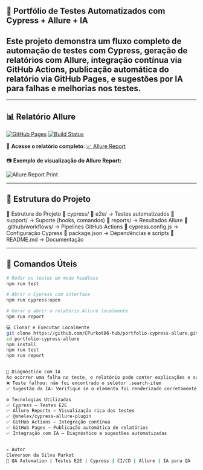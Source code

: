 ## 🚀 Portfólio de Testes Automatizados com Cypress + Allure + IA

Este projeto demonstra um fluxo completo de automação de testes com **Cypress**, geração de relatórios com **Allure**, **integração contínua via GitHub Actions**, publicação automática do relatório via **GitHub Pages**, e **sugestões por IA** para falhas e melhorias nos testes.
---
---

## 📊 Relatório Allure

[![GitHub Pages](https://github.com/CPurkot86-hub/portfolio-cypress-allure/actions/workflows/pages/pages-build-deployment/badge.svg)](https://cpurkot86-hub.github.io/portfolio-cypress-allure/)
[![Build Status](https://github.com/CPurkot86-hub/portfolio-cypress-allure/actions/workflows/testes.yml/badge.svg)](https://github.com/CPurkot86-hub/portfolio-cypress-allure/actions)

🔗 **Acesse o relatório completo**: [📈 Allure Report](https://cpurkot86-hub.github.io/portfolio-cypress-allure/)

📷 **Exemplo de visualização do Allure Report:**

![Allure Report Print](./.github/assets/allure-print.png)

---

## 📁 Estrutura do Projeto

📁 Estrutura do Projeto
📁 cypress/
📁 e2e/ → Testes automatizados
📁 support/ → Suporte (hooks, comandos)
📁 reports/ → Resultados Allure
📁 .github/workflows/ → Pipelines GitHub Actions
📄 cypress.config.js → Configuração Cypress
📄 package.json → Dependências e scripts
📄 README.md → Documentação

---

## 🧪 Comandos Úteis

```bash
# Rodar os testes em modo headless
npm run test

# Abrir o Cypress com interface
npm run cypress:open

# Gerar e abrir o relatório Allure localmente
npm run report

💻 Clonar e Executar Localmente
git clone https://github.com/CPurkot86-hub/portfolio-cypress-allure.git
cd portfolio-cypress-allure
npm install
npm run test
npm run report


🤖 Diagnóstico com IA
Ao ocorrer uma falha no teste, o relatório pode conter explicações e sugestões inteligentes com base na falha identificada. Exemplo:
❌ Teste falhou: não foi encontrado o seletor .search-item
✅ Sugestão da IA: Verifique se o elemento foi renderizado corretamente ou aumente o tempo de espera (timeout).

⚙️ Tecnologias Utilizadas
✅ Cypress – Testes E2E
✅ Allure Reports – Visualização rica dos testes
✅ @shelex/cypress-allure-plugin
✅ GitHub Actions – Integração contínua
✅ GitHub Pages – Publicação automática de relatórios
✅ Integração com IA – Diagnóstico e sugestões automatizadas


✍️ Autor
Cleverson da Silva Purkot
💼 QA Automation | Testes E2E | Cypress | CI/CD | Allure | IA para QA
